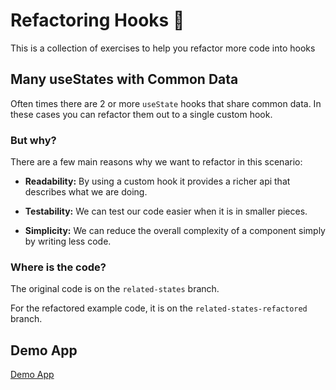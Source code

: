 # Refactoring Hooks 🎣

This is a collection of exercises to help you refactor more code into hooks

## Many useStates with Common Data

Often times there are 2 or more `useState` hooks that share common data.  In these cases
you can refactor them out to a single custom hook.

### But why?

There are a few main reasons why we want to refactor in this scenario:

- **Readability:** By using a custom hook it provides a richer api that describes what we are doing.

- **Testability:** We can test our code easier when it is in smaller pieces.

- **Simplicity:** We can reduce the overall complexity of a component simply by writing less code.

### Where is the code?

The original code is on the `related-states` branch.

For the refactored example code, it is on the `related-states-refactored` branch.

## Demo App

[Demo App](https://zealous-poitras-777120.netlify.app/)
